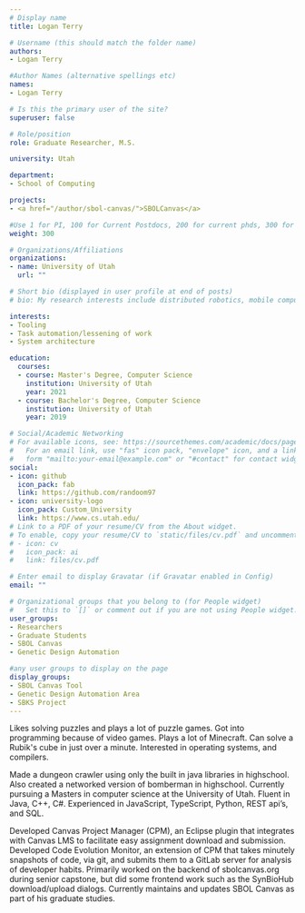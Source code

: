 ```yaml
---
# Display name
title: Logan Terry

# Username (this should match the folder name)
authors:
- Logan Terry

#Author Names (alternative spellings etc)
names:
- Logan Terry

# Is this the primary user of the site?
superuser: false

# Role/position
role: Graduate Researcher, M.S.

university: Utah

department:
- School of Computing

projects:
- <a href="/author/sbol-canvas/">SBOLCanvas</a>

#Use 1 for PI, 100 for Current Postdocs, 200 for current phds, 300 for current masters, 400 for current undergrads, 800 for alum postdocs, 810 for alum phds, 820 for alum masters, and 810 for alum undergrads
weight: 300

# Organizations/Affiliations
organizations:
- name: University of Utah
  url: ""

# Short bio (displayed in user profile at end of posts)
# bio: My research interests include distributed robotics, mobile computing and programmable matter.

interests:
- Tooling
- Task automation/lessening of work
- System architecture

education:
  courses:
  - course: Master's Degree, Computer Science
    institution: University of Utah
    year: 2021
  - course: Bachelor's Degree, Computer Science
    institution: University of Utah
    year: 2019

# Social/Academic Networking
# For available icons, see: https://sourcethemes.com/academic/docs/page-builder/#icons
#   For an email link, use "fas" icon pack, "envelope" icon, and a link in the
#   form "mailto:your-email@example.com" or "#contact" for contact widget.
social:
- icon: github
  icon_pack: fab
  link: https://github.com/randoom97
- icon: university-logo
  icon_pack: Custom_University
  link: https://www.cs.utah.edu/
# Link to a PDF of your resume/CV from the About widget.
# To enable, copy your resume/CV to `static/files/cv.pdf` and uncomment the lines below.
# - icon: cv
#   icon_pack: ai
#   link: files/cv.pdf

# Enter email to display Gravatar (if Gravatar enabled in Config)
email: ""

# Organizational groups that you belong to (for People widget)
#   Set this to `[]` or comment out if you are not using People widget.
user_groups:
- Researchers
- Graduate Students
- SBOL Canvas
- Genetic Design Automation

#any user groups to display on the page
display_groups:
- SBOL Canvas Tool
- Genetic Design Automation Area
- SBKS Project
---
```


Likes solving puzzles and plays a lot of puzzle games. Got into programming because of video games. Plays a lot of Minecraft. Can solve a Rubik's cube in just over a minute. Interested in operating systems, and compilers.

Made a dungeon crawler using only the built in java libraries in highschool. Also created a networked version of bomberman in highschool. Currently pursuing a Masters in computer science at the University of Utah. Fluent in Java, C++, C#. Experienced in JavaScript, TypeScript, Python, REST api’s, and SQL.

Developed Canvas Project Manager (CPM), an Eclipse plugin that integrates with Canvas LMS to facilitate easy assignment download and submission. Developed Code Evolution Monitor, an extension of CPM that takes minutely snapshots of code, via git, and submits them to a GitLab server for analysis of developer habits. Primarily worked on the backend of sbolcanvas.org during senior capstone, but did some frontend work such as the SynBioHub download/upload dialogs. Currently maintains and updates SBOL Canvas as part of his graduate studies.
